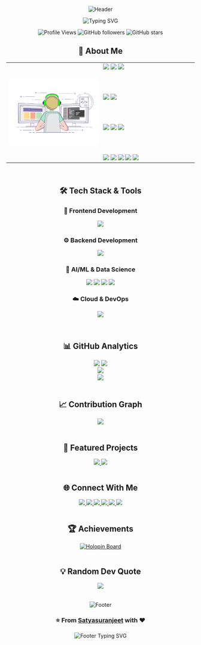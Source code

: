 <div align="center">

<!-- Replaced cringy gradient header with clean dark professional header -->
![Header](https://capsule-render.vercel.app/api?type=rect&color=0D1117&height=200&section=header&text=SATYA%20SURANJEET%20JENA&fontSize=40&fontColor=00D9FF&fontAlign=50&fontAlignY=50&desc=Full-Stack%20Developer%20%7C%20AI/ML%20Engineer%20%7C%20Cloud%20Architect&descAlign=50&descAlignY=70&descSize=16)

</div>

<div align="center">

<img src="https://readme-typing-svg.herokuapp.com?font=Fira+Code&size=32&duration=2800&pause=2000&color=00D9FF&center=true&vCenter=true&width=940&lines=Welcome+to+my+Digital+Universe+%F0%9F%8C%8C;Full-Stack+Developer+%26+AI+Enthusiast+%F0%9F%A4%96;Building+Tomorrow's+Technology+Today+%F0%9F%9A%80;Let's+Create+Something+Amazing+Together+%E2%9C%A8" alt="Typing SVG" />

</div>

<div align="center">

![Profile Views](https://komarev.com/ghpvc/?username=satyasuranjeet&style=for-the-badge&color=00d9ff&labelColor=000000)
![GitHub followers](https://img.shields.io/github/followers/satyasuranjeet?style=for-the-badge&color=00d9ff&labelColor=000000)
![GitHub stars](https://img.shields.io/github/stars/satyasuranjeet?style=for-the-badge&color=00d9ff&labelColor=000000)

</div>

<!-- Removed cringy animated separator gif -->

<div align="center">

## 🚀 About Me

</div>

<table align="center" style="border: none;">
<tr>
<td width="50%" align="center" style="border: none;">

<img align="center" alt="Coding" width="400" src="https://raw.githubusercontent.com/devSouvik/devSouvik/master/gif3.gif">

</td>
<td width="50%" style="border: none;">

<!-- Replaced badge-style sections with clean table layout -->
<div align="left">

<img src="https://img.shields.io/badge/🏠_Location-India-00D9FF?style=for-the-badge&labelColor=0D1117" />
<img src="https://img.shields.io/badge/💼_Current_Role-Full--Stack_Developer-00D9FF?style=for-the-badge&labelColor=0D1117" />
<img src="https://img.shields.io/badge/🎓_Background-Self--taught_Developer-00D9FF?style=for-the-badge&labelColor=0D1117" />

<br><br>

<img src="https://img.shields.io/badge/🎯_Currently_Learning-React_Advanced_Patterns-FF6B35?style=for-the-badge&labelColor=0D1117" />
<img src="https://img.shields.io/badge/📱_Also_Learning-Flutter_State_Management-FF6B35?style=for-the-badge&labelColor=0D1117" />

<br><br>

<img src="https://img.shields.io/badge/🌟_2024_Goal-Open_Source_Projects-00FF87?style=for-the-badge&labelColor=0D1117" />
<img src="https://img.shields.io/badge/🤖_Master-AI/ML_Technologies-00FF87?style=for-the-badge&labelColor=0D1117" />
<img src="https://img.shields.io/badge/🚀_Build-Scalable_Applications-00FF87?style=for-the-badge&labelColor=0D1117" />

<br><br>

<img src="https://img.shields.io/badge/🎮_Interests-Web_Development-9D4EDD?style=for-the-badge&labelColor=0D1117" />
<img src="https://img.shields.io/badge/📱_Mobile-Development-9D4EDD?style=for-the-badge&labelColor=0D1117" />
<img src="https://img.shields.io/badge/🤖_AI/ML-Engineering-9D4EDD?style=for-the-badge&labelColor=0D1117" />
<img src="https://img.shields.io/badge/☁️_Cloud-Computing-9D4EDD?style=for-the-badge&labelColor=0D1117" />
<img src="https://img.shields.io/badge/⚙️_DevOps-Operations-9D4EDD?style=for-the-badge&labelColor=0D1117" />

</div>

</td>
</tr>
</table>

<br>

<div align="center">

## 🛠️ Tech Stack & Tools

</div>

<div align="center">

### 🎨 Frontend Development
<p>
<img src="https://skillicons.dev/icons?i=react,nextjs,flutter,dart,js,ts,html,css,tailwind,bootstrap,materialui,figma&theme=dark" />
</p>

### ⚙️ Backend Development  
<p>
<img src="https://skillicons.dev/icons?i=nodejs,python,express,fastapi,django,mongodb,postgresql,mysql,sqlite,redis,firebase&theme=dark" />
</p>

### 🤖 AI/ML & Data Science
<p>
<img src="https://skillicons.dev/icons?i=tensorflow,pytorch,opencv,sklearn&theme=dark" />
<img src="https://img.shields.io/badge/Pandas-150458?style=for-the-badge&logo=pandas&logoColor=white&labelColor=0D1117" />
<img src="https://img.shields.io/badge/NumPy-013243?style=for-the-badge&logo=numpy&logoColor=white&labelColor=0D1117" />
<img src="https://img.shields.io/badge/Jupyter-F37626?style=for-the-badge&logo=jupyter&logoColor=white&labelColor=0D1117" />
</p>

### ☁️ Cloud & DevOps
<p>
<img src="https://skillicons.dev/icons?i=aws,gcp,docker,kubernetes,linux,git,github,vscode,postman&theme=dark" />
</p>

</div>

<br>

<div align="center">

## 📊 GitHub Analytics

</div>

<div align="center">
<img height="180em" src="https://github-readme-stats-sigma-five.vercel.app/api?username=satyasuranjeet&show_icons=true&theme=algolia&include_all_commits=true&count_private=true&hide_border=true&bg_color=0D1117&title_color=00D9FF&text_color=FFFFFF&icon_color=00D9FF" />
<img height="180em" src="https://github-readme-stats-sigma-five.vercel.app/api/top-langs/?username=satyasuranjeet&layout=compact&theme=algolia&hide_border=true&bg_color=0D1117&title_color=00D9FF&text_color=FFFFFF" />
</div>

<div align="center">
<img src="https://streak-stats.demolab.com/?user=satyasuranjeet&theme=algolia&hide_border=true&background=0D1117&stroke=00D9FF&ring=00D9FF&fire=FF6B35&currStreakLabel=00D9FF" />
</div>

<div align="center">
<img src="https://github-profile-trophy.vercel.app/?username=satyasuranjeet&theme=algolia&no-frame=true&no-bg=true&margin-w=4&row=2&column=4" />
</div>

<br>

<div align="center">

## 📈 Contribution Graph

</div>

<div align="center">
<img src="https://github-readme-activity-graph.vercel.app/graph?username=satyasuranjeet&custom_title=Contribution%20Graph&bg_color=0D1117&color=00D9FF&line=00D9FF&point=FFFFFF&area=true&hide_border=true" />
</div>

<br>

<div align="center">

## 🚀 Featured Projects

</div>

<div align="center">

<a href="https://github.com/Satyasuranjeet/Stinum_V1.0">
<img src="https://github-readme-stats.vercel.app/api/pin/?username=satyasuranjeet&repo=Stinum_V1.0&theme=algolia&hide_border=true&bg_color=0D1117&title_color=00D9FF&text_color=FFFFFF&icon_color=00D9FF" />
</a>

<a href="https://github.com/Satyasuranjeet/AI-ChatBot">
<img src="https://github-readme-stats.vercel.app/api/pin/?username=satyasuranjeet&repo=AI-ChatBot&theme=algolia&hide_border=true&bg_color=0D1117&title_color=00D9FF&text_color=FFFFFF&icon_color=00D9FF" />
</a>

</div>

<br>

<div align="center">

## 🌐 Connect With Me

</div>

<div align="center">

<a href="https://linkedin.com/in/satya-suranjeet-jena-b85277222" target="_blank">
<img src="https://img.shields.io/badge/LinkedIn-0077B5?style=for-the-badge&logo=linkedin&logoColor=white&labelColor=0D1117" />
</a>
<a href="https://twitter.com/satyasuranjeet" target="_blank">
<img src="https://img.shields.io/badge/Twitter-1DA1F2?style=for-the-badge&logo=twitter&logoColor=white&labelColor=0D1117" />
</a>
<a href="https://instagram.com/satyasuranjeet" target="_blank">
<img src="https://img.shields.io/badge/Instagram-E4405F?style=for-the-badge&logo=instagram&logoColor=white&labelColor=0D1117" />
</a>
<a href="https://www.hackerrank.com/satyajena911" target="_blank">
<img src="https://img.shields.io/badge/HackerRank-2EC866?style=for-the-badge&logo=hackerrank&logoColor=white&labelColor=0D1117" />
</a>
<a href="https://leetcode.com/satyasuranjeet" target="_blank">
<img src="https://img.shields.io/badge/LeetCode-FFA116?style=for-the-badge&logo=leetcode&logoColor=black&labelColor=0D1117" />
</a>
<a href="https://auth.geeksforgeeks.org/user/satyajenzqy8" target="_blank">
<img src="https://img.shields.io/badge/GeeksforGeeks-298D46?style=for-the-badge&logo=geeksforgeeks&logoColor=white&labelColor=0D1117" />
</a>

</div>

<br>

<div align="center">

## 🏆 Achievements

</div>

<div align="center">

<a href="https://holopin.io/@satyajena911">
<img src="https://holopin.me/satyajena911" alt="Holopin Board" />
</a>

</div>

<br>

<div align="center">

## 💡 Random Dev Quote

</div>

<div align="center">

<img src="https://quotes-github-readme.vercel.app/api?type=horizontal&theme=algolia&border=true&quote=Code%20is%20like%20humor.%20When%20you%20have%20to%20explain%20it,%20it's%20bad.&author=Cory%20House&bg_color=0D1117" />

</div>

<br>

<div align="center">

![Footer](https://capsule-render.vercel.app/api?type=waving&color=0D1117&height=100&section=footer)

</div>

<div align="center">

### ⭐ From [Satyasuranjeet](https://github.com/satyasuranjeet) with ❤️

<img src="https://readme-typing-svg.herokuapp.com?font=Fira+Code&size=20&duration=3000&pause=1000&color=00D9FF&center=true&vCenter=true&width=600&lines=Thanks+for+visiting+my+profile!+%F0%9F%98%84;Let's+connect+and+build+something+amazing!+%F0%9F%9A%80;Happy+Coding!+%F0%9F%92%BB%E2%9C%A8" alt="Footer Typing SVG" />

</div>
